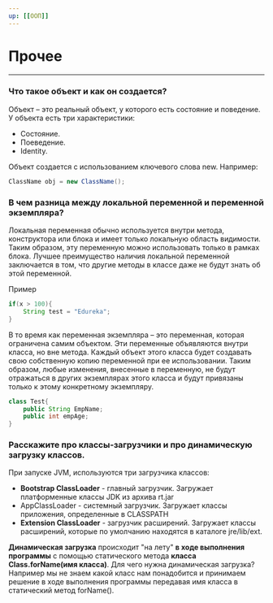 ```yaml
---
up: [[ООП]]
---
```

# Прочее
---
### Что такое объект и как он создается?
Объект – это реальный объект, у которого есть состояние и поведение. У объекта есть три характеристики:
* Состояние.
* Поеведение.
* Identity.

Объект создается с использованием ключевого слова new. Например:
```java
ClassName obj = new ClassName();
```

### В чем разница между локальной переменной и переменной экземпляра?
Локальная переменная обычно используется внутри метода, конструктора или блока и имеет только локальную область видимости. Таким образом, эту переменную можно использовать только в рамках блока. Лучшее преимущество наличия локальной переменной заключается в том, что другие методы в классе даже не будут знать об этой переменной.

Пример
```java
if(x > 100){
	String test = "Edureka";
}
```

В то время как переменная экземпляра – это переменная, которая ограничена самим объектом. Эти переменные объявляются внутри класса, но вне метода. Каждый объект этого класса будет создавать свою собственную копию переменной при ее использовании. Таким образом, любые изменения, внесенные в переменную, не будут отражаться в других экземплярах этого класса и будут привязаны только к этому конкретному экземпляру.
```java
class Test{
	public String EmpName;
	public int empAge;
}
```

### Расскажите про классы-загрузчики и про динамическую загрузку классов.
При запуске JVM, используются три загрузчика классов:  
  
* **Bootstrap ClassLoader** - главный загрузчик. Загружает платформенные классы JDK из архива rt.jar  
* AppClassLoader - системный загрузчик. Загружает классы приложения, определенные в CLASSPATH  
* **Extension ClassLoader** - загрузчик расширений. Загружает классы расширений, которые по умолчанию находятся в каталоге jre/lib/ext.  
  
**Динамическая загрузка** происходит "на лету" **в ходе выполнения программы** с помощью статического метода **класса Class.forName(имя класса)**. Для чего нужна динамическая загрузка? Например мы не знаем какой класс нам понадобится и принимаем решение в ходе выполнения программы передавая имя класса в статический метод forName().